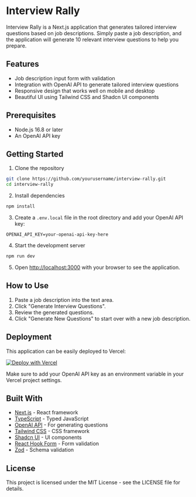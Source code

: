 # Interview Rally

Interview Rally is a Next.js application that generates tailored interview questions based on job descriptions. Simply paste a job description, and the application will generate 10 relevant interview questions to help you prepare.

## Features

- Job description input form with validation
- Integration with OpenAI API to generate tailored interview questions
- Responsive design that works well on mobile and desktop
- Beautiful UI using Tailwind CSS and Shadcn UI components

## Prerequisites

- Node.js 16.8 or later
- An OpenAI API key

## Getting Started

1. Clone the repository

```bash
git clone https://github.com/yourusername/interview-rally.git
cd interview-rally
```

2. Install dependencies

```bash
npm install
```

3. Create a `.env.local` file in the root directory and add your OpenAI API key:

```
OPENAI_API_KEY=your-openai-api-key-here
```

4. Start the development server

```bash
npm run dev
```

5. Open [http://localhost:3000](http://localhost:3000) with your browser to see the application.

## How to Use

1. Paste a job description into the text area.
2. Click "Generate Interview Questions".
3. Review the generated questions.
4. Click "Generate New Questions" to start over with a new job description.

## Deployment

This application can be easily deployed to Vercel:

[![Deploy with Vercel](https://vercel.com/button)](https://vercel.com/new/clone?repository-url=https%3A%2F%2Fgithub.com%2Fyourusername%2Finterview-rally)

Make sure to add your OpenAI API key as an environment variable in your Vercel project settings.

## Built With

- [Next.js](https://nextjs.org/) - React framework
- [TypeScript](https://www.typescriptlang.org/) - Typed JavaScript
- [OpenAI API](https://openai.com/) - For generating questions
- [Tailwind CSS](https://tailwindcss.com/) - CSS framework
- [Shadcn UI](https://ui.shadcn.com/) - UI components
- [React Hook Form](https://react-hook-form.com/) - Form validation
- [Zod](https://zod.dev/) - Schema validation

## License

This project is licensed under the MIT License - see the LICENSE file for details.

